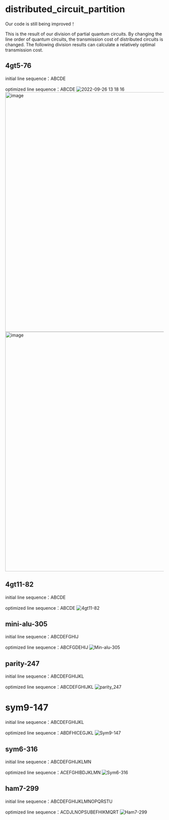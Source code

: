# distributed_circuit_partition
Our code is still being improved！

This is the result of our division of partial quantum circuits. By changing the line order of quantum circuits, the transmission cost of distributed circuits is changed. The following division results can calculate a relatively optimal transmission cost.
## 4gt5-76
initial line sequence：ABCDE

optimized line sequence：ABCDE
![2022-09-26 13 18 16](https://user-images.githubusercontent.com/114378123/192199058-9d99f9a4-c783-4bd1-bc4b-9440e1e4704f.png)
<img width="762" alt="image" src="https://user-images.githubusercontent.com/114378123/193527159-f0aa17e2-b016-4c11-ba1d-c2286cce475a.png">
<img width="762" alt="image" src="https://user-images.githubusercontent.com/114378123/193527296-bd5a529c-876f-40db-8be8-90479568e47d.png">

## 4gt11-82
initial line sequence：ABCDE

optimized line sequence：ABCDE
![4gt11-82](https://user-images.githubusercontent.com/114378123/192195731-89b9dafa-7afd-470b-9a34-a411237010ce.png)
## mini-alu-305
initial line sequence：ABCDEFGHIJ 

optimized line sequence：ABCFGDEHIJ
![Min-alu-305](https://user-images.githubusercontent.com/114378123/192197008-afeebafc-d64d-404e-8b6d-6a79d44dadfc.png)
## parity-247
initial line sequence：ABCDEFGHIJKL 

optimized line sequence：ABCDEFGHIJKL 
![parity_247](https://user-images.githubusercontent.com/114378123/192197032-ef42003b-35ee-409f-a221-765bc32f9780.png)
# sym9-147
initial line sequence：ABCDEFGHIJKL 

optimized line sequence：ABDFHICEGJKL
![Sym9-147](https://user-images.githubusercontent.com/114378123/193457591-06358d0f-be93-4119-bb43-568eba242072.png)
## sym6-316
initial line sequence：ABCDEFGHIJKLMN 

optimized line sequence：ACEFGHIBDJKLMN
![Sym6-316](https://user-images.githubusercontent.com/114378123/192197055-88fd471b-4bcc-4f4a-865f-471b7ebfcdc1.png)
## ham7-299
initial line sequence：ABCDEFGHIJKLMNOPQRSTU 

optimized line sequence：ACDJLNOPSUBEFHIKMQRT
![Ham7-299](https://user-images.githubusercontent.com/114378123/192196245-9642e076-0ff2-41aa-9759-f5fe6ec8fbd4.png)

